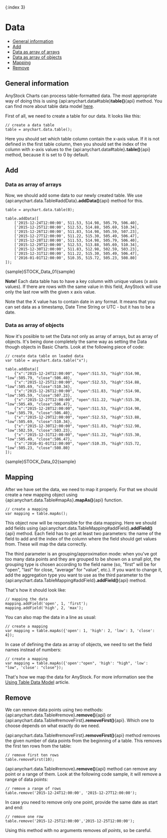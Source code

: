 {:index 3}
# Data

* [General information](#general_information)
* [Add](#add)
 * [Data as array of arrays](#data_as_array_of_arrays)
 * [Data as array of objects](#data_as_array_of_objects)
* [Mapping](#mapping)
* [Remove](#remove)

## General information
AnyStock Charts can process table-formatted data. The most appropriate way of doing this is using {api:anychart.data#table}**table()**{api} method. You can find more about table data model [here](../Working_with_Data/Using_Table_Data_Model).

First of all, we need to create a table for our data. It looks like this:

```
// create a data table
table = anychart.data.table();
```

Here you should set which table column contain the x-axis value. If it is not defined in the first table column, then you should set the index of the column with x-axis values to the {api:anychart.data#table}**.table()**{api} method, because it is set to 0 by default.

## Add

### Data as array of arrays

Now, we should add some data to our newly created table. We use {api:anychart.data.Table#addData}**.addData()**{api} method for this.

```
table = anychart.data.table(0);

table.addData([
    ['2015-12-24T12:00:00', 511.53, 514.98, 505.79, 506.40],
    ['2015-12-25T12:00:00', 512.53, 514.88, 505.69, 510.34],
    ['2015-12-26T12:00:00', 511.83, 514.98, 505.59, 507.23],
    ['2015-12-27T12:00:00', 511.22, 515.30, 505.49, 506.47],
    ['2015-12-28T12:00:00', 511.53, 514.98, 505.79, 506.40],
    ['2015-12-29T12:00:00', 512.53, 513.88, 505.69, 510.34],
    ['2015-12-30T12:00:00', 511.83, 512.98, 502.59, 503.23],
    ['2015-12-31T12:00:00', 511.22, 515.30, 505.49, 506.47],
    ['2016-01-01T12:00:00', 510.35, 515.72, 505.23, 508.80]
]);
```

{sample}STOCK\_Data\_01{sample}

**Note!** Each data table has to have a key column with unique values (x axis values). If there are rows with the same value in this field, AnyStock will use only the last row with the given x axis value.

Note that the X value has to contain date in any format. It means that you can set data as a timestamp, Date Time String or UTC - but it has to be a date.

### Data as array of objects

Now it's posiible to set the Data not only as array of arrays, but as array of objects. It's being done completely the same way as setting the Data though objects in Basic Charts. Look at the following piece of code:

```
// create data table on loaded data
var table = anychart.data.table("x");

table.addData([
    {"x":"2015-12-24T12:00:00", "open":511.53, "high":514.98, "low":505.79, "close":506.40},
    {"x":"2015-12-25T12:00:00", "open":512.53, "high":514.88, "low":505.69, "close":510.34},
    {"x":"2015-12-26T12:00:00", "open":511.83, "high":514.98, "low":505.59, "close":507.23},
    {"x":"2015-12-27T12:00:00", "open":511.22, "high":515.30, "low":505.49, "close":506.47},
    {"x":"2015-12-28T12:00:00", "open":511.53, "high":514.98, "low":505.79, "close":506.40},
    {"x":"2015-12-29T12:00:00", "open":512.53, "high":513.88, "low":505.69, "close":510.34},
    {"x":"2015-12-30T12:00:00", "open":511.83, "high":512.98, "low":502.59, "close":503.23},
    {"x":"2015-12-31T12:00:00", "open":511.22, "high":515.30, "low":505.49, "close":506.47},
    {"x":"2016-01-01T12:00:00", "open":510.35, "high":515.72, "low":505.23, "close":508.80}
]);
```

{sample}STOCK\_Data\_02{sample}

## Mapping

After we have set the data, we need to map it properly. For that we should create a new mapping object using {api:anychart.data.Table#mapAs}**.mapAs()**{api} function. 

```
// create a mapping
var mapping = table.mapAs();
```

This object now will be responsible for the data mapping. Here we should add fields using {api:anychart.data.TableMapping#addField}**.addField()**{api} method. Each field has to get at least two parameters: the name of the field to add and the index of the column where the field should get values from. These will map the data correctly.

The third parameter is an grouping/approximation mode: when you've got too many data points and they are grouped to be shown on a small plot, the grouping type is chosen according to the field name (so, "first" will be for "open", "last" for close, "average" for "value", etc.). If you want to change it, add the aggregation type you want to use as the third parameter to the {api:anychart.data.TableMapping#addField}**.addField()**{api} method.

That's how it should look like:

```
// mapping the data
mapping.addField('open', 1, 'first');
mapping.addField('high', 2, 'max');
```

You can also map the data in a line as usual:

```
// create a mapping
var mapping = table.mapAs({'open': 1, 'high': 2, 'low': 3, 'close': 4});
```

In case of defining the data as array of objects, we need to set the field names instead of numbers:

```
// create a mapping
var mapping = table.mapAs({'open':"open", 'high': "high", 'low': "low", 'close': "close"});
```

That's how we map the data for AnyStock. For more information see the [Using Table Data Model](../Working_with_Data/Using_Table_Data_Model) article.

## Remove

We can remove data points using two methods: {api:anychart.data.Table#remove}**.remove()**{api} or {api:anychart.data.Table#removeFirst}**.removeFirst()**{api}. 
Which one to choose depends on what exactly do we need.

{api:anychart.data.Table#removeFirst}**.removeFirst()**{api} method removes the given number of data points from the beginning of a table. This removes the first ten rows from the table:

```
// remove first ten rows
table.removeFirst(10);
```

{api:anychart.data.Table#remove}**.remove()**{api} method can remove any point or a range of them. Look at the following code sample, it will remove a range of data points:

```
// remove a range of rows
table.remove('2015-12-24T12:00:00', '2015-12-27T12:00:00');
```

In case you need to remove only one point, provide the same date as start and end:

```
// remove one row
table.remove('2015-12-25T12:00:00','2015-12-25T12:00:00');
```

Using this method with no arguments removes *all points*, so be careful. 
